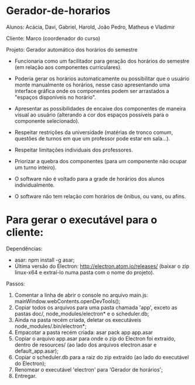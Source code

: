 # Gerador-de-horarios

Alunos: Acácia, Davi, Gabriel, Harold, João Pedro, Matheus e Vladimir

Cliente: Marco (coordenador do curso)

Projeto: Gerador automático dos horários do semestre


- Funcionaria como um facilitador para geração dos horários do semestre (em relação aos componentes curriculares).
- Poderia gerar os horários automaticamente ou possibilitar que o usuário monte manualmente os horários, nesse caso apresentando uma interface gráfica onde os componentes podem ser arrastados a "espaços disponíveis no horário".
- Apresentar as possibilidades de encaixe dos componentes de maneira visual ao usuário (alterando a cor dos espaços possíveis para o componente selecionado).
- Respeitar restrições da universidade (matérias de tronco comum, questões de turnos em que um professor pode estar em sala...).
- Respeitar limitações individuais dos professores.
- Priorizar a quebra dos componentes (para um componente não ocupar um turno inteiro).

- O software não é voltado para a grade de horários dos alunos individualmente.
- O software não tem relação com horários de ônibus, ou vans, ou afins.

# Para gerar o executável para o cliente:

Dependências:
- asar: npm install -g asar;
- Última versão do Electron: http://electron.atom.io/releases/ (baixar o zip linux-x64 e extraí-lo numa pasta com o nome do projeto).

Passos:
1) Comentar a linha de abrir o console no arquivo main.js: mainWindow.webContents.openDevTools();
2) Copiar todos os arquivos para uma pasta chamada 'app', exceto as pastas doc/, node_modules/electron* e o scheduler.db;
3) Ainda na pasta recém criada, deletar os executáveis node_modules/.bin/electron*;
4) Empacotar a pasta recém criada: asar pack app app.asar
5) Copiar o arquivo app.asar para onde o zip do Electron foi extraído, dentro de resources/ (ao lado dos arquivos electron.asar e default_app.asar);
6) Copiar o scheduler.db para a raiz do zip extraído (ao lado do executável do Electron);
7) Renomear o executável 'electron' para 'Gerador de horários';
8) Entregar.
